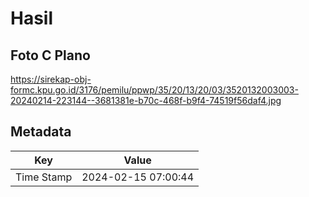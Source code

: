 # Hasil

## Foto C Plano

https://sirekap-obj-formc.kpu.go.id/3176/pemilu/ppwp/35/20/13/20/03/3520132003003-20240214-223144--3681381e-b70c-468f-b9f4-74519f56daf4.jpg


## Metadata

| Key        | Value               |
| ---------- | ------------------- |
| Time Stamp | 2024-02-15 07:00:44 |



